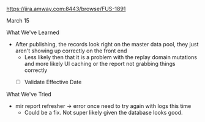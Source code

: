 https://jira.amway.com:8443/browse/FUS-1891

March 15

What We've Learned
- After publishing, the records look right on the master data pool, they just aren't showing up correctly on the front end
	- Less likely then that it is a problem with the replay domain mutations and more likely UI caching or the report not grabbing things correctly
	- [ ] Validate Effective Date


What We've Tried
- mir report refresher -> error once need to try again with logs this time
	- Could be a fix. Not super likely given the database looks good. 